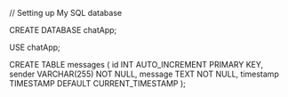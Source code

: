 // Setting up My SQL database

CREATE DATABASE chatApp;

USE chatApp;

CREATE TABLE messages (
    id INT AUTO_INCREMENT PRIMARY KEY,
    sender VARCHAR(255) NOT NULL,
    message TEXT NOT NULL,
    timestamp TIMESTAMP DEFAULT CURRENT_TIMESTAMP
);
